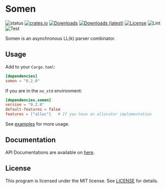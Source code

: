 # Somen
![status](https://img.shields.io/badge/status-Active-brightgreen?style=flat-square)
[![crates.io](https://img.shields.io/crates/v/somen?style=flat-square)](https://crates.io/crates/somen)
[![Downloads](https://img.shields.io/crates/d/somen?style=flat-square)](https://crates.io/crates/somen)
[![Downloads (latest)](https://img.shields.io/crates/dv/somen?style=flat-square)](https://crates.io/crates/somen)
[![License](https://img.shields.io/crates/l/somen?style=flat-square)](https://github.com/watcol/somen/blob/main/LICENSE)
![Lint](https://img.shields.io/github/workflow/status/watcol/somen/Lint?label=lint&style=flat-square)
![Test](https://img.shields.io/github/workflow/status/watcol/somen/Test?label=test&style=flat-square)

Somen is an asynchronous LL(k) parser combinator.

## Usage
Add to your `Cargo.toml`:
```toml
[dependencies]
somen = "0.2.0"
```

If you are in the `no_std` environment:
```toml
[dependencies.somen]
version = "0.2.0"
default-features = false
features = ["alloc"]   # If you have an allocator implementation
```

See [examples](https://github.com/watcol/somen/blob/main/examples) for more usage.

## Documentation
API Documentations are available on [here](https://docs.rs/somen).

## License
This program is licensed under the MIT license.
See [LICENSE](https://github.com/watcol/somen/blob/main/LICENSE) for details.
